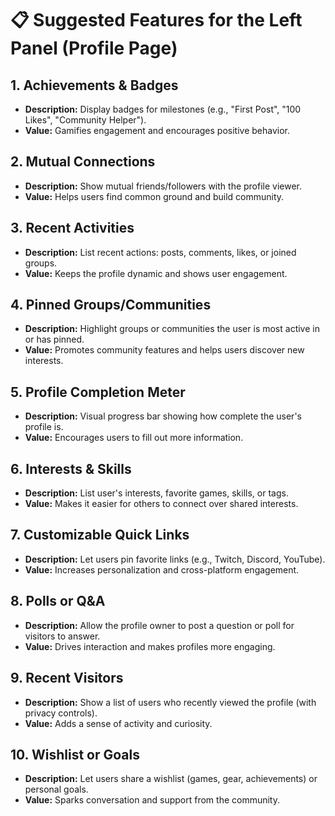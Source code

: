 # 📋 Suggested Features for the Left Panel (Profile Page)

## 1. Achievements & Badges

- **Description:** Display badges for milestones (e.g., "First Post", "100 Likes", "Community Helper").
- **Value:** Gamifies engagement and encourages positive behavior.

## 2. Mutual Connections

- **Description:** Show mutual friends/followers with the profile viewer.
- **Value:** Helps users find common ground and build community.

## 3. Recent Activities

- **Description:** List recent actions: posts, comments, likes, or joined groups.
- **Value:** Keeps the profile dynamic and shows user engagement.

## 4. Pinned Groups/Communities

- **Description:** Highlight groups or communities the user is most active in or has pinned.
- **Value:** Promotes community features and helps users discover new interests.

## 5. Profile Completion Meter

- **Description:** Visual progress bar showing how complete the user's profile is.
- **Value:** Encourages users to fill out more information.

## 6. Interests & Skills

- **Description:** List user's interests, favorite games, skills, or tags.
- **Value:** Makes it easier for others to connect over shared interests.

## 7. Customizable Quick Links

- **Description:** Let users pin favorite links (e.g., Twitch, Discord, YouTube).
- **Value:** Increases personalization and cross-platform engagement.

## 8. Polls or Q&A

- **Description:** Allow the profile owner to post a question or poll for visitors to answer.
- **Value:** Drives interaction and makes profiles more engaging.

## 9. Recent Visitors

- **Description:** Show a list of users who recently viewed the profile (with privacy controls).
- **Value:** Adds a sense of activity and curiosity.

## 10. Wishlist or Goals

- **Description:** Let users share a wishlist (games, gear, achievements) or personal goals.
- **Value:** Sparks conversation and support from the community.
